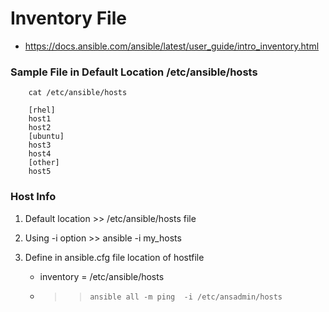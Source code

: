 # Inventory File 

  - https://docs.ansible.com/ansible/latest/user_guide/intro_inventory.html

### Sample File in Default Location /etc/ansible/hosts
  ```
      cat /etc/ansible/hosts

      [rhel]
      host1 
      host2
      [ubuntu]
      host3
      host4
      [other]
      host5
  ```
  
  ### Host Info 
  
  
  1.  Default location >> /etc/ansible/hosts file 
  2.  Using -i option >> ansible -i my_hosts
  3.  Define in ansible.cfg file location of hostfile
      
      - inventory = /etc/ansible/hosts
     
      - >> `ansible all -m ping  -i /etc/ansadmin/hosts`
        

